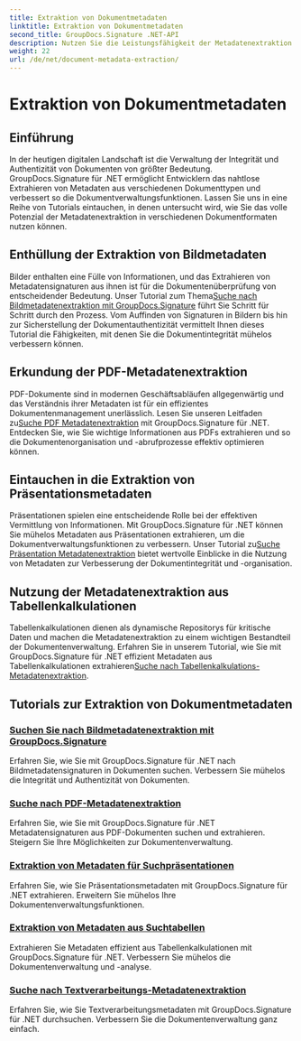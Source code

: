 ```yaml
---
title: Extraktion von Dokumentmetadaten
linktitle: Extraktion von Dokumentmetadaten
second_title: GroupDocs.Signature .NET-API
description: Nutzen Sie die Leistungsfähigkeit der Metadatenextraktion mit GroupDocs.Signature für .NET. Erfahren Sie, wie Sie Dokumentmetadaten mühelos suchen und extrahieren, um die Verwaltung zu verbessern.
weight: 22
url: /de/net/document-metadata-extraction/
---
```


# Extraktion von Dokumentmetadaten


## Einführung

In der heutigen digitalen Landschaft ist die Verwaltung der Integrität und Authentizität von Dokumenten von größter Bedeutung. GroupDocs.Signature für .NET ermöglicht Entwicklern das nahtlose Extrahieren von Metadaten aus verschiedenen Dokumenttypen und verbessert so die Dokumentverwaltungsfunktionen. Lassen Sie uns in eine Reihe von Tutorials eintauchen, in denen untersucht wird, wie Sie das volle Potenzial der Metadatenextraktion in verschiedenen Dokumentformaten nutzen können.

## Enthüllung der Extraktion von Bildmetadaten
 Bilder enthalten eine Fülle von Informationen, und das Extrahieren von Metadatensignaturen aus ihnen ist für die Dokumentenüberprüfung von entscheidender Bedeutung. Unser Tutorial zum Thema[Suche nach Bildmetadatenextraktion mit GroupDocs.Signature](./search-image-metadata-extraction/) führt Sie Schritt für Schritt durch den Prozess. Vom Auffinden von Signaturen in Bildern bis hin zur Sicherstellung der Dokumentauthentizität vermittelt Ihnen dieses Tutorial die Fähigkeiten, mit denen Sie die Dokumentintegrität mühelos verbessern können.

## Erkundung der PDF-Metadatenextraktion
PDF-Dokumente sind in modernen Geschäftsabläufen allgegenwärtig und das Verständnis ihrer Metadaten ist für ein effizientes Dokumentenmanagement unerlässlich. Lesen Sie unseren Leitfaden zu[Suche PDF Metadatenextraktion](./search-pdf-metadata-extraction/) mit GroupDocs.Signature für .NET. Entdecken Sie, wie Sie wichtige Informationen aus PDFs extrahieren und so die Dokumentenorganisation und -abrufprozesse effektiv optimieren können.

## Eintauchen in die Extraktion von Präsentationsmetadaten
 Präsentationen spielen eine entscheidende Rolle bei der effektiven Vermittlung von Informationen. Mit GroupDocs.Signature für .NET können Sie mühelos Metadaten aus Präsentationen extrahieren, um die Dokumentverwaltungsfunktionen zu verbessern. Unser Tutorial zu[Suche Präsentation Metadatenextraktion](./search-presentation-metadata-extraction/) bietet wertvolle Einblicke in die Nutzung von Metadaten zur Verbesserung der Dokumentintegrität und -organisation.

## Nutzung der Metadatenextraktion aus Tabellenkalkulationen
Tabellenkalkulationen dienen als dynamische Repositorys für kritische Daten und machen die Metadatenextraktion zu einem wichtigen Bestandteil der Dokumentenverwaltung. Erfahren Sie in unserem Tutorial, wie Sie mit GroupDocs.Signature für .NET effizient Metadaten aus Tabellenkalkulationen extrahieren[Suche nach Tabellenkalkulations-Metadatenextraktion](./search-spreadsheet-metadata-extraction/). 

## Tutorials zur Extraktion von Dokumentmetadaten
### [Suchen Sie nach Bildmetadatenextraktion mit GroupDocs.Signature](./search-image-metadata-extraction/)
Erfahren Sie, wie Sie mit GroupDocs.Signature für .NET nach Bildmetadatensignaturen in Dokumenten suchen. Verbessern Sie mühelos die Integrität und Authentizität von Dokumenten.
### [Suche nach PDF-Metadatenextraktion](./search-pdf-metadata-extraction/)
Erfahren Sie, wie Sie mit GroupDocs.Signature für .NET Metadatensignaturen aus PDF-Dokumenten suchen und extrahieren. Steigern Sie Ihre Möglichkeiten zur Dokumentenverwaltung.
### [Extraktion von Metadaten für Suchpräsentationen](./search-presentation-metadata-extraction/)
Erfahren Sie, wie Sie Präsentationsmetadaten mit GroupDocs.Signature für .NET extrahieren. Erweitern Sie mühelos Ihre Dokumentenverwaltungsfunktionen.
### [Extraktion von Metadaten aus Suchtabellen](./search-spreadsheet-metadata-extraction/)
Extrahieren Sie Metadaten effizient aus Tabellenkalkulationen mit GroupDocs.Signature für .NET. Verbessern Sie mühelos die Dokumentenverwaltung und -analyse.
### [Suche nach Textverarbeitungs-Metadatenextraktion](./search-word-processing-metadata-extraction/)
Erfahren Sie, wie Sie Textverarbeitungsmetadaten mit GroupDocs.Signature für .NET durchsuchen. Verbessern Sie die Dokumentenverwaltung ganz einfach.